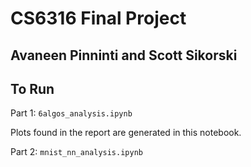 # CS6316 Final Project

## Avaneen Pinninti and Scott Sikorski

## To Run

Part 1: `6algos_analysis.ipynb`

Plots found in the report are generated in this notebook.

Part 2: `mnist_nn_analysis.ipynb`
